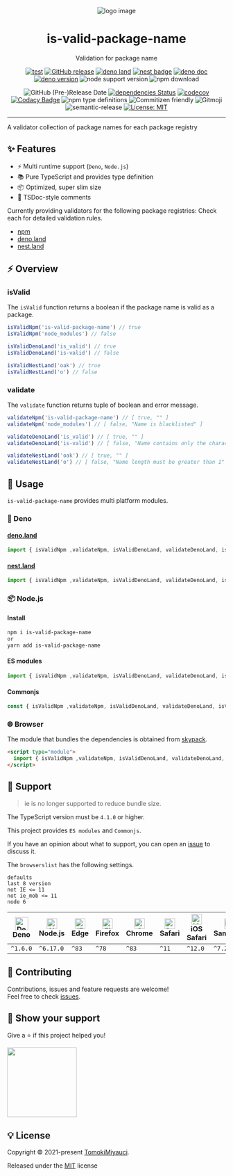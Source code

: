 <p align="center">
  <img alt="logo image" src="https://res.cloudinary.com/dz3vsv9pg/image/upload/v1622961448/projects/is-valid-package-name/logo.png" />
  <h1 align="center">is-valid-package-name</h1>
</p>

<p align="center">
Validation for package name
</p>

<div align="center">

[![test](https://github.com/TomokiMiyauci/is-valid-package-name/actions/workflows/test.yml/badge.svg)](https://github.com/TomokiMiyauci/is-valid-package-name/actions/workflows/test.yml)
[![GitHub release](https://img.shields.io/github/release/TomokiMiyauci/is-valid-package-name.svg)](https://github.com/TomokiMiyauci/is-valid-package-name/releases)
[![deno land](http://img.shields.io/badge/available%20on-deno.land/x-lightgrey.svg?logo=deno&labelColor=black)](https://deno.land/x/is_valid_package_name)
[![nest badge](https://nest.land/badge.svg)](https://nest.land/package/is_valid_package_name)
[![deno doc](https://doc.deno.land/badge.svg)](https://doc.deno.land/https/deno.land/x/is_valid_package_name/mod.ts)
[![deno version](https://img.shields.io/badge/deno-^1.6.0-lightgrey?logo=deno)](https://github.com/denoland/deno)
![node support version](https://img.shields.io/badge/node-%5E6.17.0-yellow)
![npm download](https://img.shields.io/npm/dw/is-valid-package-name?color=blue)

![GitHub (Pre-)Release Date](https://img.shields.io/github/release-date-pre/TomokiMiyauci/is-valid-package-name)
[![dependencies Status](https://status.david-dm.org/gh/TomokiMiyauci/is-valid-package-name.svg)](https://david-dm.org/TomokiMiyauci/is-valid-package-name)
[![codecov](https://codecov.io/gh/TomokiMiyauci/is-valid-package-name/branch/main/graph/badge.svg?token=SPAi5Pv2wd)](https://codecov.io/gh/TomokiMiyauci/is-valid-package-name)
[![Codacy Badge](https://app.codacy.com/project/badge/Grade/f43b1c317e11445399d85ce6efc06504)](https://www.codacy.com/gh/TomokiMiyauci/is-valid-package-name/dashboard?utm_source=github.com&utm_medium=referral&utm_content=TomokiMiyauci/is-valid-package-name&utm_campaign=Badge_Grade)
![npm type definitions](https://img.shields.io/npm/types/is-valid-package-name)
![Commitizen friendly](https://img.shields.io/badge/commitizen-friendly-brightgreen.svg)
![Gitmoji](https://img.shields.io/badge/gitmoji-%20😜%20😍-FFDD67.svg?style=flat)
![semantic-release](https://img.shields.io/badge/%20%20%F0%9F%93%A6%F0%9F%9A%80-semantic--release-e10079.svg)
[![License: MIT](https://img.shields.io/badge/License-MIT-yellow.svg)](./LICENSE)

</div>

---

A validator collection of package names for each package registry

## :sparkles: Features

- :zap: Multi runtime support (`Deno`, `Node.js`)
- :books: Pure TypeScript and provides type definition
- :package: Optimized, super slim size
- :page_facing_up: TSDoc-style comments

Currently providing validators for the following package registries:
Check each for detailed validation rules.

- [npm](./npm/README.md)
- [deno.land](./deno_land/README.md)
- [nest.land](./nest_land/README.md)

## :zap: Overview

### isValid

The `isValid` function returns a boolean if the package name is valid as a package.

```ts
isValidNpm('is-valid-package-name') // true
isValidNpm('node_modules') // false

isValidDenoLand('is_valid') // true
isValidDenoLand('is-valid') // false

isValidNestLand('oak') // true
isValidNestLand('o') // false
```

### validate

The `validate` function returns tuple of boolean and error message.

```ts
validateNpm('is-valid-package-name') // [ true, "" ]
validateNpm('node_modules') // [ false, "Name is blacklisted" ]

validateDenoLand('is_valid') // [ true, "" ]
validateDenoLand('is-valid') // [ false, "Name contains only the characters a-z, 0-9 and _" ]

validateNestLand('oak') // [ true, "" ]
validateNestLand('o') // [ false, "Name length must be greater than 1" ]
```

## :dizzy: Usage

`is-valid-package-name` provides multi platform modules.

### 🦕 Deno

#### [deno.land](https://deno.land/x/is_valid_package_name)

```ts
import { isValidNpm ,validateNpm, isValidDenoLand, validateDenoLand, isValidNestLand, validateNestLand } from "https://deno.land/x/is_valid_package_name/mod.ts";
```

#### [nest.land](https://nest.land/package/is_valid_package_name)

```ts
import { isValidNpm ,validateNpm, isValidDenoLand, validateDenoLand, isValidNestLand, validateNestLand } from "https://x.nest.land/is_valid_package_name/mod.ts";
```

### :package: Node.js

#### Install

```bash
npm i is-valid-package-name
or
yarn add is-valid-package-name
```

#### ES modules

```ts
import { isValidNpm ,validateNpm, isValidDenoLand, validateDenoLand, isValidNestLand, validateNestLand } from "is-valid-package-name";
```

#### Commonjs

```ts
const { isValidNpm ,validateNpm, isValidDenoLand, validateDenoLand, isValidNestLand, validateNestLand } = require("is-valid-package-name");
```

### :globe_with_meridians: Browser

The module that bundles the dependencies is obtained from [skypack](https://www.skypack.dev/view/is-valid-package-name).

```html
<script type="module">
  import { isValidNpm ,validateNpm, isValidDenoLand, validateDenoLand, isValidNestLand, validateNestLand } from "https://cdn.skypack.dev/is-valid-package-name";
</script>
```

## :green_heart: Support

> ie is no longer supported to reduce bundle size.

The TypeScript version must be `4.1.0` or higher.

This project provides `ES modules` and `Commonjs`.

If you have an opinion about what to support, you can open an
[issue](https://github.com/TomokiMiyauci/equal/issues) to discuss it.

The `browserslist` has the following settings.

```text
defaults
last 8 version
not IE <= 11
not ie_mob <= 11
node 6
```

| <img width="30px" height="30px" alt="Deno" src="https://res.cloudinary.com/dz3vsv9pg/image/upload/v1620998361/logos/deno.svg"></br>Deno | <img width="24px" height="24px" alt="Node.js" src="https://res.cloudinary.com/dz3vsv9pg/image/upload/v1620998361/logos/nodejs.svg"></br>Node.js | <img width="24px" height="24px" alt="IE / Edge" src="https://raw.githubusercontent.com/alrra/browser-logos/master/src/edge/edge_48x48.png"></br>Edge | <img src="https://raw.githubusercontent.com/alrra/browser-logos/master/src/firefox/firefox_48x48.png" alt="Firefox" width="24px" height="24px" /></br>Firefox | <img src="https://raw.githubusercontent.com/alrra/browser-logos/master/src/chrome/chrome_48x48.png" alt="Chrome" width="24px" height="24px" /></br>Chrome | <img src="https://raw.githubusercontent.com/alrra/browser-logos/master/src/safari/safari_48x48.png" alt="Safari" width="24px" height="24px" /></br>Safari | <img src="https://raw.githubusercontent.com/alrra/browser-logos/master/src/safari-ios/safari-ios_48x48.png" alt="iOS Safari" width="24px" height="24px" /></br>iOS Safari | <img src="https://raw.githubusercontent.com/alrra/browser-logos/master/src/samsung-internet/samsung-internet_48x48.png" alt="Samsung" width="24px" height="24px" /></br>Samsung | <img src="https://raw.githubusercontent.com/alrra/browser-logos/master/src/opera/opera_48x48.png" alt="Opera" width="24px" height="24px" /></br>Opera |
| --------------------------------------------------------------------------------------------------------------------------------------- | ----------------------------------------------------------------------------------------------------------------------------------------------- | ---------------------------------------------------------------------------------------------------------------------------------------------------- | ------------------------------------------------------------------------------------------------------------------------------------------------------------- | --------------------------------------------------------------------------------------------------------------------------------------------------------- | --------------------------------------------------------------------------------------------------------------------------------------------------------- | ------------------------------------------------------------------------------------------------------------------------------------------------------------------------- | ------------------------------------------------------------------------------------------------------------------------------------------------------------------------------- | ----------------------------------------------------------------------------------------------------------------------------------------------------- |
| `^1.6.0`                                                                                                                                | `^6.17.0`                                                                                                                                       | `^83`                                                                                                                                                | `^78`                                                                                                                                                         | `^83`                                                                                                                                                     | `^11`                                                                                                                                                     | `^12.0`                                                                                                                                                                   | `^7.2`                                                                                                                                                                          | `^68`                                                                                                                                                 |

## :handshake: Contributing

Contributions, issues and feature requests are welcome!<br />Feel free to check [issues](https://github.com/TomokiMiyauci/is-valid-pacakge-name/issues).

## :seedling: Show your support

Give a ⭐️ if this project helped you!

<a href="https://www.patreon.com/tomoki_miyauci">
  <img src="https://c5.patreon.com/external/logo/become_a_patron_button@2x.png" width="160">
</a>

## :bulb: License

Copyright © 2021-present [TomokiMiyauci](https://github.com/TomokiMiyauci).

Released under the [MIT](./LICENSE) license
